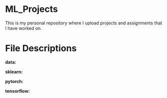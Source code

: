 # ML_Projects
This is my personal repository where I upload projects and assignments that I have worked on.

# File Descriptions
**data:**

**sklearn:**

**pytorch:**

**tensorflow:**

